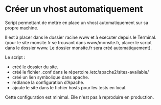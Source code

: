 # Créer un vhost automatiquement

Script permettant de mettre en place un vhost automatiquement sur sa propre machine.  
  
Il est à placer dans le dossier racine www et à executer depuis le Terminal.  
(pour le site monsite.fr se trouvant dans www/monsite.fr, placer le script dans le dossier www. Le dossier monsite.fr sera créé automatiquement).  
    
Le script :
  * créé le dossier du site.
  * créé le fichier .conf dans le répertoire /etc/apache2/sites-available/
  * créé un lien symbolique dans apache.
  * redlance la configuration d'Apache.
  * ajoute le site dans le fichier hosts pour les tests en local.  

Cette configuration est minimal. Elle n'est pas à reproduire en production.  

